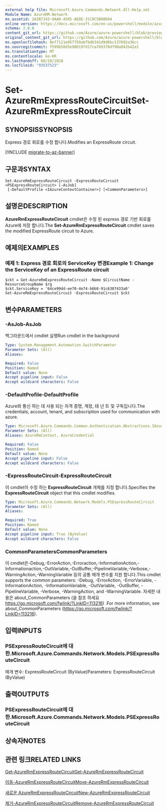 ```yaml
---
external help file: Microsoft.Azure.Commands.Network.dll-Help.xml
Module Name: AzureRM.Network
ms.assetid: 2A3B7343-9AA0-4505-AEDE-31C0C5B98694
online version: https://docs.microsoft.com/en-us/powershell/module/azurerm.network/set-azurermexpressroutecircuit
schema: 2.0.0
content_git_url: https://github.com/Azure/azure-powershell/blob/preview/src/ResourceManager/Network/Commands.Network/help/Set-AzureRmExpressRouteCircuit.md
original_content_git_url: https://github.com/Azure/azure-powershell/blob/preview/src/ResourceManager/Network/Commands.Network/help/Set-AzureRmExpressRouteCircuit.md
ms.openlocfilehash: 8ef7121e057759a6fbdb341d9d6bc137692a36cc
ms.sourcegitcommit: f599b50d5e980197d1fca769378df90a842b42a1
ms.translationtype: MT
ms.contentlocale: ko-KR
ms.lasthandoff: 08/20/2020
ms.locfileid: "93537523"
---
```

# <span data-ttu-id="af1fa-101">Set-AzureRmExpressRouteCircuit</span><span class="sxs-lookup"><span data-stu-id="af1fa-101">Set-AzureRmExpressRouteCircuit</span></span>

## <span data-ttu-id="af1fa-102">SYNOPSIS</span><span class="sxs-lookup"><span data-stu-id="af1fa-102">SYNOPSIS</span></span>
<span data-ttu-id="af1fa-103">Express 경로 회로를 수정 합니다.</span><span class="sxs-lookup"><span data-stu-id="af1fa-103">Modifies an ExpressRoute circuit.</span></span>

[!INCLUDE [migrate-to-az-banner](../../includes/migrate-to-az-banner.md)]

## <span data-ttu-id="af1fa-104">구문과</span><span class="sxs-lookup"><span data-stu-id="af1fa-104">SYNTAX</span></span>

```
Set-AzureRmExpressRouteCircuit -ExpressRouteCircuit <PSExpressRouteCircuit> [-AsJob]
 [-DefaultProfile <IAzureContextContainer>] [<CommonParameters>]
```

## <span data-ttu-id="af1fa-105">설명은</span><span class="sxs-lookup"><span data-stu-id="af1fa-105">DESCRIPTION</span></span>
<span data-ttu-id="af1fa-106">**AzureRmExpressRouteCircuit** cmdlet은 수정 된 express 경로 기반 회로를 Azure에 저장 합니다.</span><span class="sxs-lookup"><span data-stu-id="af1fa-106">The **Set-AzureRmExpressRouteCircuit** cmdlet saves the modified ExpressRoute circuit to Azure.</span></span>

## <span data-ttu-id="af1fa-107">예제의</span><span class="sxs-lookup"><span data-stu-id="af1fa-107">EXAMPLES</span></span>

### <span data-ttu-id="af1fa-108">예제 1: Express 경로 회로의 ServiceKey 변경</span><span class="sxs-lookup"><span data-stu-id="af1fa-108">Example 1: Change the ServiceKey of an ExpressRoute circuit</span></span>
```
$ckt = Get-AzureRmExpressRouteCircuit -Name $CircuitName -ResourceGroupName $rg
$ckt.ServiceKey = '64ce99dd-ee70-4e74-b6b8-91c6307433a0'
Set-AzureRmExpressRouteCircuit -ExpressRouteCircuit $ckt
```

## <span data-ttu-id="af1fa-109">변수</span><span class="sxs-lookup"><span data-stu-id="af1fa-109">PARAMETERS</span></span>

### <span data-ttu-id="af1fa-110">-AsJob</span><span class="sxs-lookup"><span data-stu-id="af1fa-110">-AsJob</span></span>
<span data-ttu-id="af1fa-111">백그라운드에서 cmdlet 실행</span><span class="sxs-lookup"><span data-stu-id="af1fa-111">Run cmdlet in the background</span></span>

```yaml
Type: System.Management.Automation.SwitchParameter
Parameter Sets: (All)
Aliases:

Required: False
Position: Named
Default value: None
Accept pipeline input: False
Accept wildcard characters: False
```

### <span data-ttu-id="af1fa-112">-DefaultProfile</span><span class="sxs-lookup"><span data-stu-id="af1fa-112">-DefaultProfile</span></span>
<span data-ttu-id="af1fa-113">Azure와 통신 하는 데 사용 되는 자격 증명, 계정, 테 넌 트 및 구독입니다.</span><span class="sxs-lookup"><span data-stu-id="af1fa-113">The credentials, account, tenant, and subscription used for communication with azure.</span></span>

```yaml
Type: Microsoft.Azure.Commands.Common.Authentication.Abstractions.IAzureContextContainer
Parameter Sets: (All)
Aliases: AzureRmContext, AzureCredential

Required: False
Position: Named
Default value: None
Accept pipeline input: False
Accept wildcard characters: False
```

### <span data-ttu-id="af1fa-114">-ExpressRouteCircuit</span><span class="sxs-lookup"><span data-stu-id="af1fa-114">-ExpressRouteCircuit</span></span>
<span data-ttu-id="af1fa-115">이 cmdlet이 수정 하는 **ExpressRouteCircuit** 개체를 지정 합니다.</span><span class="sxs-lookup"><span data-stu-id="af1fa-115">Specifies the **ExpressRouteCircuit** object that this cmdlet modifies.</span></span>

```yaml
Type: Microsoft.Azure.Commands.Network.Models.PSExpressRouteCircuit
Parameter Sets: (All)
Aliases:

Required: True
Position: Named
Default value: None
Accept pipeline input: True (ByValue)
Accept wildcard characters: False
```

### <span data-ttu-id="af1fa-116">CommonParameters</span><span class="sxs-lookup"><span data-stu-id="af1fa-116">CommonParameters</span></span>
<span data-ttu-id="af1fa-117">이 cmdlet은-Debug,-ErrorAction,-Erroraction,-InformationAction,-Informationaction,-OutVariable,-OutBuffer,-PipelineVariable,-Verbose,-WarningAction,-WarningVariable 등의 공통 매개 변수를 지원 합니다.</span><span class="sxs-lookup"><span data-stu-id="af1fa-117">This cmdlet supports the common parameters: -Debug, -ErrorAction, -ErrorVariable, -InformationAction, -InformationVariable, -OutVariable, -OutBuffer, -PipelineVariable, -Verbose, -WarningAction, and -WarningVariable.</span></span> <span data-ttu-id="af1fa-118">자세한 내용은 about_CommonParameters (을 참조 하세요 https://go.microsoft.com/fwlink/?LinkID=113216) .</span><span class="sxs-lookup"><span data-stu-id="af1fa-118">For more information, see about_CommonParameters (https://go.microsoft.com/fwlink/?LinkID=113216).</span></span>

## <span data-ttu-id="af1fa-119">입력</span><span class="sxs-lookup"><span data-stu-id="af1fa-119">INPUTS</span></span>

### <span data-ttu-id="af1fa-120">PSExpressRouteCircuit에 대 한.</span><span class="sxs-lookup"><span data-stu-id="af1fa-120">Microsoft.Azure.Commands.Network.Models.PSExpressRouteCircuit</span></span>
<span data-ttu-id="af1fa-121">매개 변수: ExpressRouteCircuit (ByValue)</span><span class="sxs-lookup"><span data-stu-id="af1fa-121">Parameters: ExpressRouteCircuit (ByValue)</span></span>

## <span data-ttu-id="af1fa-122">출력</span><span class="sxs-lookup"><span data-stu-id="af1fa-122">OUTPUTS</span></span>

### <span data-ttu-id="af1fa-123">PSExpressRouteCircuit에 대 한.</span><span class="sxs-lookup"><span data-stu-id="af1fa-123">Microsoft.Azure.Commands.Network.Models.PSExpressRouteCircuit</span></span>

## <span data-ttu-id="af1fa-124">상속자</span><span class="sxs-lookup"><span data-stu-id="af1fa-124">NOTES</span></span>

## <span data-ttu-id="af1fa-125">관련 링크</span><span class="sxs-lookup"><span data-stu-id="af1fa-125">RELATED LINKS</span></span>

[<span data-ttu-id="af1fa-126">Get-AzureRmExpressRouteCircuit</span><span class="sxs-lookup"><span data-stu-id="af1fa-126">Get-AzureRmExpressRouteCircuit</span></span>](./Get-AzureRmExpressRouteCircuit.md)

[<span data-ttu-id="af1fa-127">이동-AzureRmExpressRouteCircuit</span><span class="sxs-lookup"><span data-stu-id="af1fa-127">Move-AzureRmExpressRouteCircuit</span></span>](./Move-AzureRmExpressRouteCircuit.md)

[<span data-ttu-id="af1fa-128">새로운 AzureRmExpressRouteCircuit</span><span class="sxs-lookup"><span data-stu-id="af1fa-128">New-AzureRmExpressRouteCircuit</span></span>](./New-AzureRmExpressRouteCircuit.md)

[<span data-ttu-id="af1fa-129">제거-AzureRmExpressRouteCircuit</span><span class="sxs-lookup"><span data-stu-id="af1fa-129">Remove-AzureRmExpressRouteCircuit</span></span>](./Remove-AzureRmExpressRouteCircuit.md)
